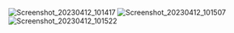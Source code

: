 ![Screenshot_20230412_101417](https://user-images.githubusercontent.com/121868302/231353837-712efe51-4b0e-46bb-a6c9-2dd534655b31.png)
![Screenshot_20230412_101507](https://user-images.githubusercontent.com/121868302/231353879-24943d30-b8bb-4b16-b7ac-b2084b91e791.png)
![Screenshot_20230412_101522](https://user-images.githubusercontent.com/121868302/231353899-f82a49fc-a0ad-467f-8123-a757fd3ecc9a.png)
